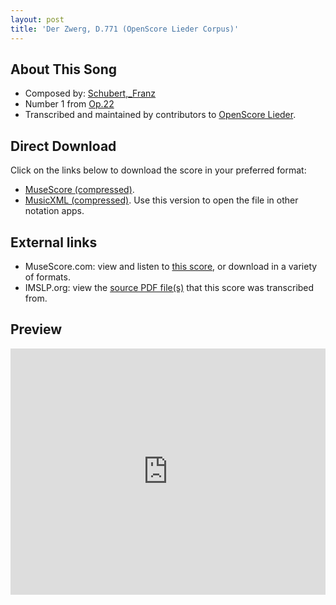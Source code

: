 ```yaml
---
layout: post
title: 'Der Zwerg, D.771 (OpenScore Lieder Corpus)'
---
```


## About This Song

- Composed by: [Schubert,_Franz](https://fourscoreandmore.org/openscore/lieder/Schubert,_Franz)
- Number 1 from [Op.22](https://fourscoreandmore.org/openscore/lieder/Schubert,_Franz/Op.22)
- Transcribed and maintained by contributors to [OpenScore Lieder].

[OpenScore Lieder]: https://musescore.com/openscore-lieder-corpus

## Direct Download

Click on the links below to download the score in your preferred format:
- [MuseScore (compressed)](https://github.com/openscore/lieder/blob/main/scores/Schubert,_Franz/Op.22/1_Der_Zwerg,_D.771/lc6838113.mscz?raw=true).
- [MusicXML (compressed)](https://github.com/openscore/lieder/blob/main/scores/Schubert,_Franz/Op.22/1_Der_Zwerg,_D.771/lc6838113.mxl?raw=true). Use this version to open the file in other notation apps.

## External links

- MuseScore.com: view and listen to [this score][MuseScore], or download in a variety of formats.
- IMSLP.org: view the [source PDF file(s)][IMSLP] that this score was transcribed from.

[MuseScore]: https://musescore.com/score/6838113
[IMSLP]: https://imslp.org/wiki/Special:ReverseLookup/16369

## Preview

<iframe width="100%" height="394" src="https://musescore.com/openscore-lieder-corpus/scores/6838113/embed" frameborder="0" allowfullscreen allow="autoplay; fullscreen"></iframe>
